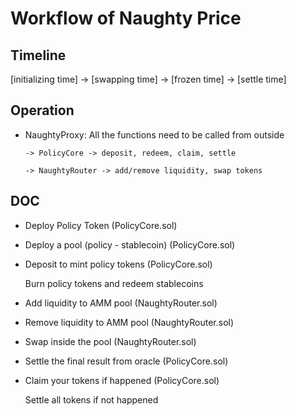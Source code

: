 # Workflow of Naughty Price

## Timeline

[initializing time] -> [swapping time] -> [frozen time] -> [settle time]

## Operation

- NaughtyProxy: All the functions need to be called from outside

      -> PolicyCore -> deposit, redeem, claim, settle

      -> NaughtyRouter -> add/remove liquidity, swap tokens

## DOC

- Deploy Policy Token (PolicyCore.sol)

- Deploy a pool (policy - stablecoin) (PolicyCore.sol)

- Deposit to mint policy tokens (PolicyCore.sol)

  Burn policy tokens and redeem stablecoins

- Add liquidity to AMM pool (NaughtyRouter.sol)

- Remove liquidity to AMM pool (NaughtyRouter.sol)

- Swap inside the pool (NaughtyRouter.sol)

- Settle the final result from oracle (PolicyCore.sol)

- Claim your tokens if happened (PolicyCore.sol)

  Settle all tokens if not happened
